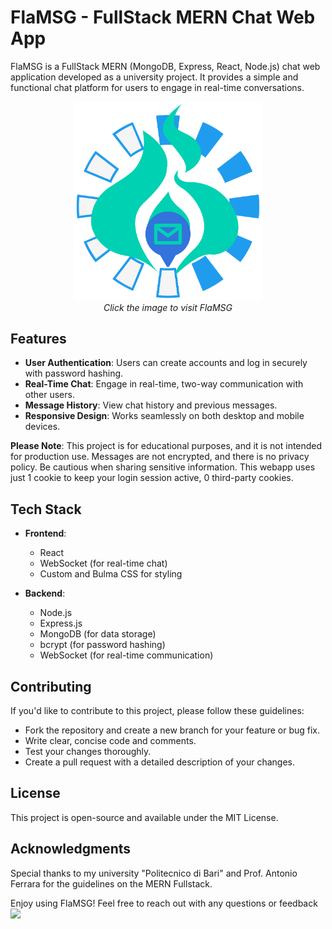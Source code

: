 # FlaMSG - FullStack MERN Chat Web App

FlaMSG is a FullStack MERN (MongoDB, Express, React, Node.js) chat web application developed as a university project. It provides a simple and functional chat platform for users to engage in real-time conversations.

<p align="center">
  <a href="https://flamsg.onrender.com/">
    <img src="./_frontend/src/icon.png" width="300px" alt="FlaMSG Preview">
  </a>
  <br>
  <i>Click the image to visit FlaMSG</i>
</p>

## Features

- **User Authentication**: Users can create accounts and log in securely with password hashing.
- **Real-Time Chat**: Engage in real-time, two-way communication with other users.
- **Message History**: View chat history and previous messages.
- **Responsive Design**: Works seamlessly on both desktop and mobile devices.

**Please Note**: This project is for educational purposes, and it is not intended for production use. Messages are not encrypted, and there is no privacy policy. Be cautious when sharing sensitive information. This webapp uses just 1 cookie to keep your login session active, 0 third-party cookies.
            </p>

## Tech Stack

- **Frontend**:
  - React
  - WebSocket (for real-time chat)
  - Custom and Bulma CSS for styling

- **Backend**:
  - Node.js
  - Express.js
  - MongoDB (for data storage)
  - bcrypt (for password hashing)
  - WebSocket (for real-time communication)

## Contributing

If you'd like to contribute to this project, please follow these guidelines:

- Fork the repository and create a new branch for your feature or bug fix.
- Write clear, concise code and comments.
- Test your changes thoroughly.
- Create a pull request with a detailed description of your changes.

## License

This project is open-source and available under the MIT License.

## Acknowledgments

Special thanks to my university "Politecnico di Bari" and Prof. Antonio Ferrara for the guidelines on the MERN Fullstack.

Enjoy using FlaMSG! Feel free to reach out with any questions or feedback<img src="https://flamsg.onrender.com/assets/loading-fe1b251d.gif" width="0.2%">
